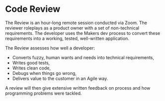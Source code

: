 # Code Review

The Review is an hour-long remote session conducted via Zoom. The reviewer roleplays as a product owner with a set of non-technical requirements. The developer uses the Makers dev process to convert these requirements into a working, tested, well-written application. 

The Review assesses how well a developer:

* Converts fuzzy, human wants and needs into technical requirements,
* Writes good tests,
* Writes clean code,
* Debugs when things go wrong,
* Delivers value to the customer in an Agile way.

A review will then give extensive written feedback on process and how programming problems were tackled.
